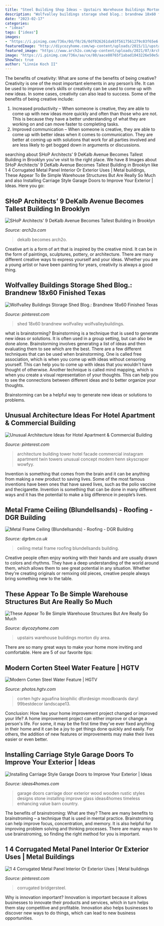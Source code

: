 ```yaml
---
title: "Steel Building Shop Ideas ~ Upstairs Warehouse Buildings Morton Diy Area"
description: "Wolfvalley buildings storage shed blog.: brandnew 18x60 finished texas"
date: "2023-02-17"
categories:
- "ideas"
tags: ["ideas"]
images:
- "https://i.pinimg.com/736x/0d/f0/26/0df026261da93f5617561279c03f65e6.jpg"
featuredImage: "http://diycozyhome.com/wp-content/uploads/2015/11/upstairs-view-paul.jpg"
featured_image: "https://www.arch2o.com/wp-content/uploads/2021/07/Arch2O-shop-architects-9-dekalb-avenue-becomes-tallest-building-in-brooklyn-788x1305.jpeg"
image: "https://i.pinimg.com/736x/aa/ce/80/aace80765f1abad1043226e50e5aeca0.jpg"
ShowToc: true
author: "Linnie Koch II"
---
```



The benefits of creativity: What are some of the benefits of being creative?
Creativity is one of the most important elements in any person’s life. It can be used to improve one’s skills or creativity can be used to come up with new ideas. In some cases, creativity can also lead to success. Some of the benefits of being creative include: 
1. Increased productivity – When someone is creative, they are able to come up with new ideas more quickly and often than those who are not. This is because they have a better understanding of what they are working on and can move faster to completing tasks. 
2. Improved communication – When someone is creative, they are able to come up with better ideas when it comes to communication. They are better at coming up with solutions that work for all parties involved and are less likely to get bogged down in arguments or discussions. 

	

		
searching about SHoP Architects’ 9 DeKalb Avenue Becomes Tallest Building in Brooklyn you've visit to the right place. We have 8 Images about SHoP Architects’ 9 DeKalb Avenue Becomes Tallest Building in Brooklyn like 1 4 Corrugated Metal Panel Interior Or Exterior Uses | Metal buildings, These Appear To Be Simple Warehouse Structures But Are Really So Much and also Installing Carriage Style Garage Doors to Improve Your Exterior | Ideas. Here you go:
		
    
## SHoP Architects’ 9 DeKalb Avenue Becomes Tallest Building In Brooklyn

<img loading=lazy src="https://www.arch2o.com/wp-content/uploads/2021/07/Arch2O-shop-architects-9-dekalb-avenue-becomes-tallest-building-in-brooklyn-788x1305.jpeg" onerror="this.onerror=null;this.src='https://tse2.mm.bing.net/th?id=OIP.rJWn8y5W4hCVxjA-QvFzfAHaMQ&amp;pid=15.1';" alt="SHoP Architects’ 9 DeKalb Avenue Becomes Tallest Building in Brooklyn">

_Source: arch2o.com_

>dekalb becomes arch2o. 

	

Creative art is a form of art that is inspired by the creative mind. It can be in the form of paintings, sculptures, pottery, or architecture. There are many different creative ways to express yourself and your ideas. Whether you are a young artist or have been painting for years, creativity is always a good thing.

    
## Wolfvalley Buildings Storage Shed Blog.: Brandnew 18x60 Finished Texas

<img loading=lazy src="https://i.pinimg.com/736x/0b/ed/f0/0bedf0c67efd1028ecf7ab61308ef0e6.jpg" onerror="this.onerror=null;this.src='https://tse3.mm.bing.net/th?id=OIP.UeAv00tRbxitrczzytVq9wHaDg&amp;pid=15.1';" alt="Wolfvalley Buildings Storage Shed Blog.: Brandnew 18x60 Finished Texas">

_Source: pinterest.com_

>shed 18x60 brandnew wolfvalley wolfvalleybuildings. 

	

what is brainstorming?
Brainstorming is a technique that is used to generate new ideas or solutions. It is often used in a group setting, but can also be done alone. Brainstorming involves generating a list of ideas and then evaluating them to see which are the best.
There are a few different techniques that can be used when brainstorming. One is called free association, which is when you come up with ideas without censoring yourself. This can help you to come up with ideas that you wouldn't have thought of otherwise. Another technique is called mind mapping, which is when you create a visual representation of your thoughts. This can help you to see the connections between different ideas and to better organize your thoughts.

Brainstorming can be a helpful way to generate new ideas or solutions to problems.

    
## Unusual Architecture Ideas For Hotel Apartment &amp; Commercial Building

<img loading=lazy src="https://i.pinimg.com/736x/0d/f0/26/0df026261da93f5617561279c03f65e6.jpg" onerror="this.onerror=null;this.src='https://tse4.mm.bing.net/th?id=OIP.aDE8z7z186tGlNGPEf282gHaJP&amp;pid=15.1';" alt="Unusual Architecture Ideas for Hotel Apartment &amp; Commercial Building">

_Source: pinterest.com_

>architecture building tower hotel facade commercial instagram apartment twin towers unusual concept modern henn skyscraper wowfyy. 

	

Invention is something that comes from the brain and it can be anything from making a new product to saving lives. Some of the most famous inventions have been ones that have saved lives, such as the polio vaccine and thecigarette. Invention is something that can be done in many different ways and it has the potential to make a big difference in people’s lives.

    
## Metal Frame Ceiling (Blundellsands) - Roofing - DGR Building

<img loading=lazy src="https://dgrbm.co.uk/wp-content/uploads/2020/06/blundellsands-ceiling-010-768x1024.jpg" onerror="this.onerror=null;this.src='https://tse1.mm.bing.net/th?id=OIP.5zp44hT_mqfEIGiAe9XLbwHaJ4&amp;pid=15.1';" alt="Metal Frame Ceiling (Blundellsands) - Roofing - DGR Building">

_Source: dgrbm.co.uk_

>ceiling metal frame roofing blundellsands building. 

	

Creative people often enjoy working with their hands and are usually drawn to colors and rhythms. They have a deep understanding of the world around them, which allows them to see great potential in any situation. Whether they're creating originals or remixing old pieces, creative people always bring something new to the table.

    
## These Appear To Be Simple Warehouse Structures But Are Really So Much

<img loading=lazy src="http://diycozyhome.com/wp-content/uploads/2015/11/upstairs-view-paul.jpg" onerror="this.onerror=null;this.src='https://tse1.mm.bing.net/th?id=OIP.20RuyJJHyZyNULZjw3lF7QHaE7&amp;pid=15.1';" alt="These Appear To Be Simple Warehouse Structures But Are Really So Much">

_Source: diycozyhome.com_

>upstairs warehouse buildings morton diy area. 

	

There are so many great ways to make your home more inviting and comfortable. Here are 5 of our favorite tips:

    
## Modern Corten Steel Water Feature | HGTV

<img loading=lazy src="https://hgtvhome.sndimg.com/content/dam/images/hgtv/fullset/2017/2/3/0/OA17-AguaFina_Corten-and-Stone_2.jpg.rend.hgtvcom.966.1449.suffix/1486133173905.jpeg" onerror="this.onerror=null;this.src='https://tse1.mm.bing.net/th?id=OIP.YEBMqGHYdQ5ETO-voF0gCQHaLG&amp;pid=15.1';" alt="Modern Corten Steel Water Feature | HGTV">

_Source: photos.hgtv.com_

>corten hgtv aguafina biophilic dfordesign moodboards daryl 99bestdecor landscape13. 

	

Conclusion: How has your home improvement project changed or improved your life?
A home improvement project can either improve or change a person's life. For some, it may be the first time they've ever fixed anything in their home and it can be a joy to get things done quickly and easily. For others, the addition of new features or improvements may make their lives easier or even better.

    
## Installing Carriage Style Garage Doors To Improve Your Exterior | Ideas

<img loading=lazy src="http://www.ideas4homes.com/wp-content/uploads/2016/01/Fabulous-Wood-Carriage-Style-Garage-Doors-with-Stone-Wall-and-Downlight-on-White-Ceiling.jpg" onerror="this.onerror=null;this.src='https://tse1.mm.bing.net/th?id=OIP.0RutrYdO1PstlStJ564mjQHaEr&amp;pid=15.1';" alt="Installing Carriage Style Garage Doors to Improve Your Exterior | Ideas">

_Source: ideas4homes.com_

>garage doors carriage door exterior wood wooden rustic styles designs stone installing improve glass ideas4homes timeless enhancing value barn country. 

	

The benefits of brainstroming: What are they?
There are many benefits to brainstroming – a technique that is used in mental practice. Brainstroming can help improve focus, concentration, and memory. It is also helpful for improving problem solving and thinking processes. There are many ways to use brainstroming, so finding the right method for you is important.

    
## 1 4 Corrugated Metal Panel Interior Or Exterior Uses | Metal Buildings

<img loading=lazy src="https://i.pinimg.com/736x/aa/ce/80/aace80765f1abad1043226e50e5aeca0.jpg" onerror="this.onerror=null;this.src='https://tse3.mm.bing.net/th?id=OIP.I3V8_7rCgePMZMeBQrdJxQHaE8&amp;pid=15.1';" alt="1 4 Corrugated Metal Panel Interior Or Exterior Uses | Metal buildings">

_Source: pinterest.com_

>corrugated bridgersteel. 

	

Why is innovation important?
Innovation is important because it allows businesses to innovate their products and services, which in turn helps them stay competitive and profitable. Innovation also helps businesses to discover new ways to do things, which can lead to new business opportunities.

